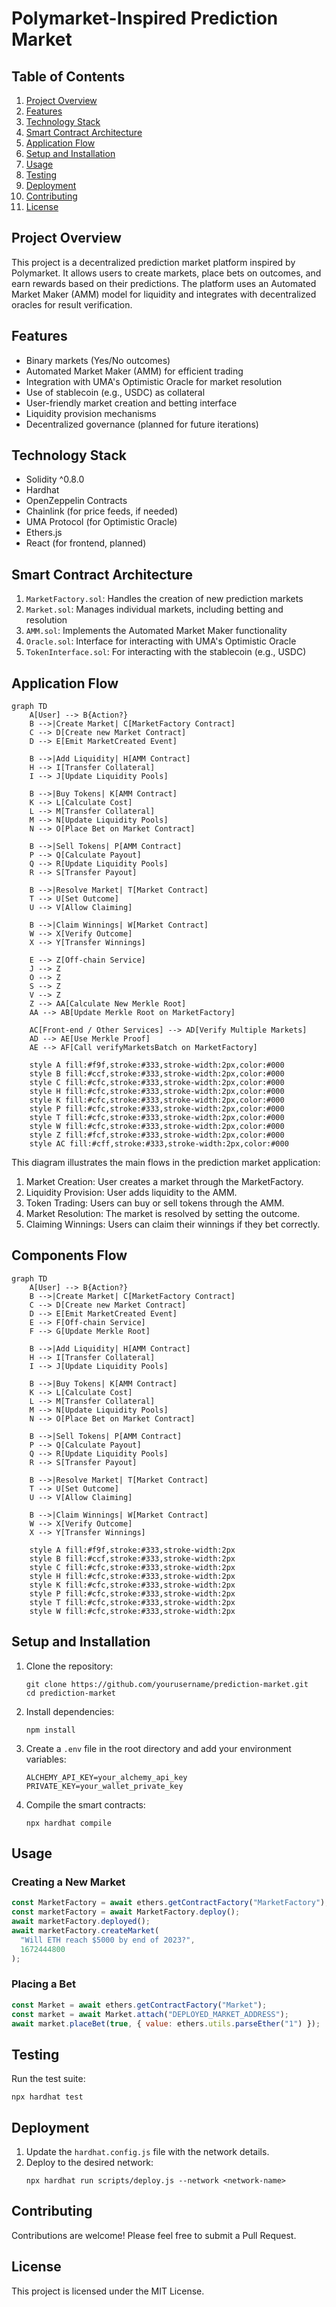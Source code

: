 # Polymarket-Inspired Prediction Market

## Table of Contents

1. [Project Overview](#project-overview)
2. [Features](#features)
3. [Technology Stack](#technology-stack)
4. [Smart Contract Architecture](#smart-contract-architecture)
5. [Application Flow](#application-flow)
6. [Setup and Installation](#setup-and-installation)
7. [Usage](#usage)
8. [Testing](#testing)
9. [Deployment](#deployment)
10. [Contributing](#contributing)
11. [License](#license)

## Project Overview

This project is a decentralized prediction market platform inspired by Polymarket. It allows users to create markets, place bets on outcomes, and earn rewards based on their predictions. The platform uses an Automated Market Maker (AMM) model for liquidity and integrates with decentralized oracles for result verification.

## Features

- Binary markets (Yes/No outcomes)
- Automated Market Maker (AMM) for efficient trading
- Integration with UMA's Optimistic Oracle for market resolution
- Use of stablecoin (e.g., USDC) as collateral
- User-friendly market creation and betting interface
- Liquidity provision mechanisms
- Decentralized governance (planned for future iterations)

## Technology Stack

- Solidity ^0.8.0
- Hardhat
- OpenZeppelin Contracts
- Chainlink (for price feeds, if needed)
- UMA Protocol (for Optimistic Oracle)
- Ethers.js
- React (for frontend, planned)

## Smart Contract Architecture

1. `MarketFactory.sol`: Handles the creation of new prediction markets
2. `Market.sol`: Manages individual markets, including betting and resolution
3. `AMM.sol`: Implements the Automated Market Maker functionality
4. `Oracle.sol`: Interface for interacting with UMA's Optimistic Oracle
5. `TokenInterface.sol`: For interacting with the stablecoin (e.g., USDC)

## Application Flow

```mermaid
graph TD
    A[User] --> B{Action?}
    B -->|Create Market| C[MarketFactory Contract]
    C --> D[Create new Market Contract]
    D --> E[Emit MarketCreated Event]

    B -->|Add Liquidity| H[AMM Contract]
    H --> I[Transfer Collateral]
    I --> J[Update Liquidity Pools]

    B -->|Buy Tokens| K[AMM Contract]
    K --> L[Calculate Cost]
    L --> M[Transfer Collateral]
    M --> N[Update Liquidity Pools]
    N --> O[Place Bet on Market Contract]

    B -->|Sell Tokens| P[AMM Contract]
    P --> Q[Calculate Payout]
    Q --> R[Update Liquidity Pools]
    R --> S[Transfer Payout]

    B -->|Resolve Market| T[Market Contract]
    T --> U[Set Outcome]
    U --> V[Allow Claiming]

    B -->|Claim Winnings| W[Market Contract]
    W --> X[Verify Outcome]
    X --> Y[Transfer Winnings]

    E --> Z[Off-chain Service]
    J --> Z
    O --> Z
    S --> Z
    V --> Z
    Z --> AA[Calculate New Merkle Root]
    AA --> AB[Update Merkle Root on MarketFactory]

    AC[Front-end / Other Services] --> AD[Verify Multiple Markets]
    AD --> AE[Use Merkle Proof]
    AE --> AF[Call verifyMarketsBatch on MarketFactory]

    style A fill:#f9f,stroke:#333,stroke-width:2px,color:#000
    style B fill:#ccf,stroke:#333,stroke-width:2px,color:#000
    style C fill:#cfc,stroke:#333,stroke-width:2px,color:#000
    style H fill:#cfc,stroke:#333,stroke-width:2px,color:#000
    style K fill:#cfc,stroke:#333,stroke-width:2px,color:#000
    style P fill:#cfc,stroke:#333,stroke-width:2px,color:#000
    style T fill:#cfc,stroke:#333,stroke-width:2px,color:#000
    style W fill:#cfc,stroke:#333,stroke-width:2px,color:#000
    style Z fill:#fcf,stroke:#333,stroke-width:2px,color:#000
    style AC fill:#cff,stroke:#333,stroke-width:2px,color:#000

```

This diagram illustrates the main flows in the prediction market application:

1. Market Creation: User creates a market through the MarketFactory.
2. Liquidity Provision: User adds liquidity to the AMM.
3. Token Trading: Users can buy or sell tokens through the AMM.
4. Market Resolution: The market is resolved by setting the outcome.
5. Claiming Winnings: Users can claim their winnings if they bet correctly.

## Components Flow

```mermaid
graph TD
    A[User] --> B{Action?}
    B -->|Create Market| C[MarketFactory Contract]
    C --> D[Create new Market Contract]
    D --> E[Emit MarketCreated Event]
    E --> F[Off-chain Service]
    F --> G[Update Merkle Root]

    B -->|Add Liquidity| H[AMM Contract]
    H --> I[Transfer Collateral]
    I --> J[Update Liquidity Pools]

    B -->|Buy Tokens| K[AMM Contract]
    K --> L[Calculate Cost]
    L --> M[Transfer Collateral]
    M --> N[Update Liquidity Pools]
    N --> O[Place Bet on Market Contract]

    B -->|Sell Tokens| P[AMM Contract]
    P --> Q[Calculate Payout]
    Q --> R[Update Liquidity Pools]
    R --> S[Transfer Payout]

    B -->|Resolve Market| T[Market Contract]
    T --> U[Set Outcome]
    U --> V[Allow Claiming]

    B -->|Claim Winnings| W[Market Contract]
    W --> X[Verify Outcome]
    X --> Y[Transfer Winnings]

    style A fill:#f9f,stroke:#333,stroke-width:2px
    style B fill:#ccf,stroke:#333,stroke-width:2px
    style C fill:#cfc,stroke:#333,stroke-width:2px
    style H fill:#cfc,stroke:#333,stroke-width:2px
    style K fill:#cfc,stroke:#333,stroke-width:2px
    style P fill:#cfc,stroke:#333,stroke-width:2px
    style T fill:#cfc,stroke:#333,stroke-width:2px
    style W fill:#cfc,stroke:#333,stroke-width:2px
```

## Setup and Installation

1. Clone the repository:
   ```
   git clone https://github.com/yourusername/prediction-market.git
   cd prediction-market
   ```
2. Install dependencies:
   ```
   npm install
   ```
3. Create a `.env` file in the root directory and add your environment variables:
   ```
   ALCHEMY_API_KEY=your_alchemy_api_key
   PRIVATE_KEY=your_wallet_private_key
   ```
4. Compile the smart contracts:
   ```
   npx hardhat compile
   ```

## Usage

### Creating a New Market

```javascript
const MarketFactory = await ethers.getContractFactory("MarketFactory");
const marketFactory = await MarketFactory.deploy();
await marketFactory.deployed();
await marketFactory.createMarket(
  "Will ETH reach $5000 by end of 2023?",
  1672444800
);
```

### Placing a Bet

```javascript
const Market = await ethers.getContractFactory("Market");
const market = await Market.attach("DEPLOYED_MARKET_ADDRESS");
await market.placeBet(true, { value: ethers.utils.parseEther("1") });
```

## Testing

Run the test suite:

```
npx hardhat test
```

## Deployment

1. Update the `hardhat.config.js` file with the network details.
2. Deploy to the desired network:
   ```
   npx hardhat run scripts/deploy.js --network <network-name>
   ```

## Contributing

Contributions are welcome! Please feel free to submit a Pull Request.

## License

This project is licensed under the MIT License.

